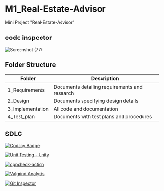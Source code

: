 # M1_Real-Estate-Advisor
Mini Project "Real-Estate-Advisor"
## code inspector
![Screenshot (77)](https://user-images.githubusercontent.com/62828197/153444154-aec1f074-ff1a-4335-b021-aae6fc96ec83.png)

## Folder Structure
| Folder | Description |
| ----- | --------- |
| 1_Requirements | Documents detailing requirements and research |
| 2_Design |	Documents specifying design details |
| 3_Implementation | All code and documentation |
| 4_Test_plan | Documents with test plans and procedures |

## SDLC
[![Codacy Badge](https://app.codacy.com/project/badge/Grade/14ec34075e674a32a80a4dcb6a5481fa)](https://www.codacy.com/gh/yuthrick/M1_Real-Estate-Advisor_Util/dashboard?utm_source=github.com&amp;utm_medium=referral&amp;utm_content=yuthrick/M1_Real-Estate-Advisor_Util&amp;utm_campaign=Badge_Grade)

[![Unit Testing - Unity](https://github.com/yuthrick/M1_Real-Estate-Advisor_Util/actions/workflows/C-build.yml/badge.svg)](https://github.com/yuthrick/M1_Real-Estate-Advisor_Util/actions/workflows/C-build.yml)

[![cppcheck-action](https://github.com/yuthrick/M1_Real-Estate-Advisor_Util/actions/workflows/create%20cppcheck.yml/badge.svg)](https://github.com/yuthrick/M1_Real-Estate-Advisor_Util/actions/workflows/create%20cppcheck.yml)
 
 [![Valgrind Analysis](https://github.com/yuthrick/M1_Real-Estate-Advisor_Util/actions/workflows/create%20valgrind.yml/badge.svg)](https://github.com/yuthrick/M1_Real-Estate-Advisor_Util/actions/workflows/create%20valgrind.yml)
 
 [![Git Inspector](https://github.com/yuthrick/M1_Real-Estate-Advisor_Util/actions/workflows/Update%20c-build.yml/badge.svg)](https://github.com/yuthrick/M1_Real-Estate-Advisor_Util/actions/workflows/Update%20c-build.yml)
